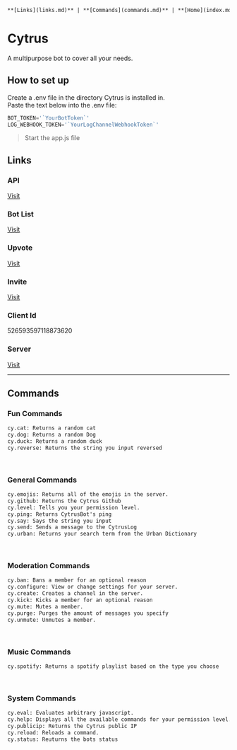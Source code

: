 ```markdown
**[Links](links.md)** | **[Commands](commands.md)** | **[Home](index.md)**
```

  
  
  
# Cytrus
A multipurpose bot to cover all your needs.

## How to set up
Create a .env file in the directory Cytrus is installed in.  
Paste the text below into the .env file:  
```js
BOT_TOKEN='`YourBotToken`'  
LOG_WEBHOOK_TOKEN='`YourLogChannelWebhookToken`'  
```
> Start the app.js file  

## Links
### API
[Visit](https://cytrusbot.glitch.me/api/)
​
### Bot List
[Visit](https://discordbotlist.com/bots/526593597118873620/)
​
### Upvote
[Visit](https://discordbotlist.com/bots/526593597118873620/upvote)
​
### Invite
[Visit](https://discordapp.com/oauth2/authorize?client_id=526593597118873620&scope=bot&permissions=8)
​
### Client Id
526593597118873620
​
### Server
[Visit](https://discord.gg/VfTE9GH)

---
## Commands
### Fun Commands
```markdown
cy.cat: Returns a random cat
cy.dog: Returns a random Dog
cy.duck: Returns a random duck
cy.reverse: Returns the string you input reversed
```
​
### General Commands
```markdown
cy.emojis: Returns all of the emojis in the server.
cy.github: Returns the Cytrus Github
cy.level: Tells you your permission level.
cy.ping: Returns CytrusBot's ping
cy.say: Says the string you input
cy.send: Sends a message to the CytrusLog
cy.urban: Returns your search term from the Urban Dictionary
```
​
### Moderation Commands
```markdown
cy.ban: Bans a member for an optional reason
cy.configure: View or change settings for your server.
cy.create: Creates a channel in the server.
cy.kick: Kicks a member for an optional reason
cy.mute: Mutes a member.
cy.purge: Purges the amount of messages you specify
cy.unmute: Unmutes a member.
```
​
### Music Commands
```markdown
cy.spotify: Returns a spotify playlist based on the type you choose
```
​
### System Commands
```markdown
cy.eval: Evaluates arbitrary javascript.
cy.help: Displays all the available commands for your permission level.
cy.publicip: Returns the Cytrus public IP
cy.reload: Reloads a command.
cy.status: Reuturns the bots status
```
